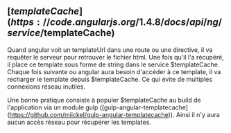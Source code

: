## [$templateCache] (https://code.angularjs.org/1.4.8/docs/api/ng/service/$templateCache)

Quand angular voit un templateUrl dans une route ou une directive, il va requêter le serveur pour retrouver le fichier html. 
Une fois qu'il l'a récupéré, il place ce template sous forme de string dans le service $templateCache.
Chaque fois suivante ou angular aura besoin d'accéder à ce template, il va recharger le template depuis $templateCache.
Ce qui évite de multiples connexions réseau inutiles.

Une bonne pratique consiste à populer $templateCache au build de l'application via un module gulp ([gulp-angular-templatecache] (https://github.com/miickel/gulp-angular-templatecache)).
Ainsi il n'y aura aucun accès réseau pour récupérer les templates.
